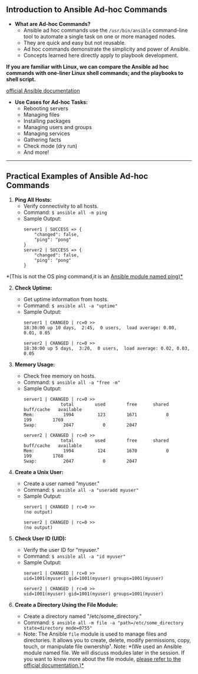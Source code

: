 
## Introduction to Ansible Ad-hoc Commands
- **What are Ad-hoc Commands?**
  - Ansible ad hoc commands use the `/usr/bin/ansible` command-line tool to automate a single task on one or more managed nodes.
  - They are quick and easy but not reusable.
  - Ad hoc commands demonstrate the simplicity and power of Ansible.
  - Concepts learned here directly apply to playbook development.

**If you are familiar with Linux, we can compare the Ansible ad hoc commands with one-liner Linux shell commands; and the playbooks to shell script.**

[official Ansible documentation](https://docs.ansible.com/ansible/latest/command_guide/intro_adhoc.html#intro-adhoc)

- **Use Cases for Ad-hoc Tasks:**
  - Rebooting servers
  - Managing files
  - Installing packages
  - Managing users and groups
  - Managing services
  - Gathering facts
  - Check mode (dry run)
  - And more!

---------------------------------------------

## Practical Examples of Ansible Ad-hoc Commands

1. **Ping All Hosts:**
   - Verify connectivity to all hosts.
   - Command: `$ ansible all -m ping`
   - Sample Output:
     ```
     server1 | SUCCESS => {
         "changed": false,
         "ping": "pong"
     }
     server2 | SUCCESS => {
         "changed": false,
         "ping": "pong"
     }
     ```
*(This is not the OS ping command,it is an [Ansible module named ping)*](https://docs.ansible.com/ansible/latest/collections/ansible/builtin/ping_module.html)


2. **Check Uptime:**
   - Get uptime information from hosts.
   - Command: `$ ansible all -a "uptime"`
   - Sample Output:
     ```
     server1 | CHANGED | rc=0 >>
     18:30:00 up 10 days,  2:45,  0 users,  load average: 0.00, 0.01, 0.05

     server2 | CHANGED | rc=0 >>
     18:30:00 up 5 days,  3:20,  0 users,  load average: 0.02, 0.03, 0.05
     ```

3. **Memory Usage:**
   - Check free memory on hosts.
   - Command: `$ ansible all -a "free -m"`
   - Sample Output:
     ```
     server1 | CHANGED | rc=0 >>
                   total        used        free      shared  buff/cache   available
     Mem:           1994         123        1671           0         199        1769
     Swap:          2047           0        2047

     server2 | CHANGED | rc=0 >>
                   total        used        free      shared  buff/cache   available
     Mem:           1994         124        1670           0         199        1768
     Swap:          2047           0        2047
     ```

4. **Create a Unix User:**
   - Create a user named "myuser."
   - Command: `$ ansible all -a "useradd myuser"`
   - Sample Output:
     ```
     server1 | CHANGED | rc=0 >>
     (no output)

     server2 | CHANGED | rc=0 >>
     (no output)
     ```

5. **Check User ID (UID):**
   - Verify the user ID for "myuser."
   - Command: `$ ansible all -a "id myuser"`
   - Sample Output:
     ```
     server1 | CHANGED | rc=0 >>
     uid=1001(myuser) gid=1001(myuser) groups=1001(myuser)

     server2 | CHANGED | rc=0 >>
     uid=1001(myuser) gid=1001(myuser) groups=1001(myuser)
     ```

6. **Create a Directory Using the File Module:**
   - Create a directory named "/etc/some_directory."
   - Command: `$ ansible all -m file -a "path=/etc/some_directory state=directory mode=0755"`
   - Note: The Ansible `file` module is used to manage files and directories. It allows you to create, delete, modify permissions, copy, touch, or manipulate file ownership¹.
Note: *(We used an Ansible module named file. We will discuss modules later in the session. If you want to know more about the file module, [please refer to the official documentation.)*](https://docs.ansible.com/ansible/latest/collections/ansible/builtin/file_module.html)